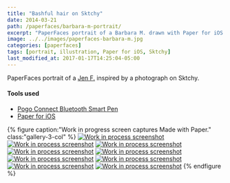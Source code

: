 ```yaml
---
title: "Bashful hair on Sktchy"
date: 2014-03-21
path: /paperfaces/barbara-m-portrait/
excerpt: "PaperFaces portrait of a Barbara M. drawn with Paper for iOS on an iPad."
image: ../../images/paperfaces-barbara-m.jpg
categories: [paperfaces]
tags: [portrait, illustration, Paper for iOS, Sktchy]
last_modified_at: 2017-01-17T14:25:04-05:00
---
```


PaperFaces portrait of a [Jen F.](https://sktchy.com/vJbCsc) inspired by a photograph on Sktchy.

#### Tools used

- [Pogo Connect Bluetooth Smart Pen](https://www.amazon.com/gp/product/B009K448L4/ref=as_li_ss_tl?ie=UTF8&camp=1789&creative=390957&creativeASIN=B009K448L4&linkCode=as2&tag=mademist-20)
- [Paper for iOS](https://paper.bywetransfer.com/)

{% figure caption:"Work in progress screen captures Made with Paper." class:"gallery-3-col" %}
[![Work in process screenshot](../../images/paperfaces-barbara-m-process-1-600.jpg)](../../images/paperfaces-barbara-m-process-1-lg.jpg)
[![Work in process screenshot](../../images/paperfaces-barbara-m-process-2-600.jpg)](../../images/paperfaces-barbara-m-process-2-lg.jpg)
[![Work in process screenshot](../../images/paperfaces-barbara-m-process-3-600.jpg)](../../images/paperfaces-barbara-m-process-3-lg.jpg)
[![Work in process screenshot](../../images/paperfaces-barbara-m-process-4-600.jpg)](../../images/paperfaces-barbara-m-process-4-lg.jpg)
[![Work in process screenshot](../../images/paperfaces-barbara-m-process-5-600.jpg)](../../images/paperfaces-barbara-m-process-5-lg.jpg)
[![Work in process screenshot](../../images/paperfaces-barbara-m-process-6-600.jpg)](../../images/paperfaces-barbara-m-process-6-lg.jpg)
[![Work in process screenshot](../../images/paperfaces-barbara-m-process-7-600.jpg)](../../images/paperfaces-barbara-m-process-7-lg.jpg)
[![Work in process screenshot](../../images/paperfaces-barbara-m-process-8-600.jpg)](../../images/paperfaces-barbara-m-process-8-lg.jpg)
[![Work in process screenshot](../../images/paperfaces-barbara-m-process-9-600.jpg)](../../images/paperfaces-barbara-m-process-9-lg.jpg)
{% endfigure %}

